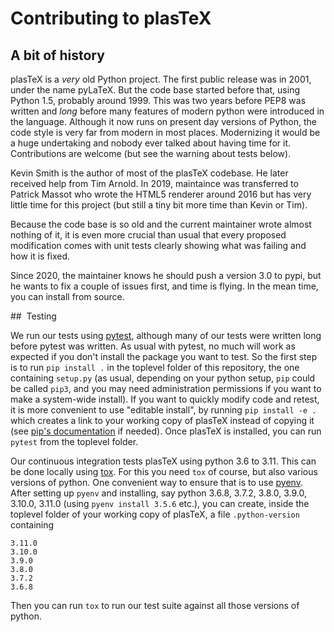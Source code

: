 # Contributing to plasTeX

## A bit of history

plasTeX is a *very* old Python project. The first public release was in 2001,
under the name pyLaTeX. But the code base started before that, using Python
1.5, probably around 1999. This was two years before PEP8 was written and
*long* before many features of modern python were introduced in the language. 
Although it now runs on present day versions of Python, the code style is very
far from modern in most places. Modernizing it would be a huge undertaking and
nobody ever talked about having time for it. Contributions are welcome (but see
the warning about tests below).

Kevin Smith is the author of most of the plasTeX codebase. He later received
help from Tim Arnold. In 2019, maintaince was transferred to Patrick Massot who
wrote the HTML5 renderer around 2016 but has very little time for this project
(but still a tiny bit more time than Kevin or Tim).

Because the code base is so old and the current maintainer wrote almost nothing
of it, it is even more crucial than usual that every proposed modification comes with
unit tests clearly showing what was failing and how it is fixed.

Since 2020, the maintainer knows he should push a version 3.0 to pypi, but he
wants to fix a couple of issues first, and time is flying. In the mean time, you can install 
from source.

##  Testing

We run our tests using [pytest](https://docs.pytest.org/en/latest/),
although many of our tests were written long before pytest was written. 
As usual with pytest, no much will work as expected if you don't install
the package you want to test. So the first step is to run 
`pip install .` in the toplevel folder of this repository, the one
containing `setup.py` (as usual, depending on your python setup, `pip`
could be called `pip3`, and you may need administration permissions if
you want to make a system-wide install). 
If you want to quickly modify code and retest, it is more convenient to
use "editable install", by running `pip install -e .` which creates a
link to your working copy of plasTeX instead of copying it (see 
[pip's documentation](https://pip.pypa.io/en/stable/reference/pip_install/#editable-installs)
if needed).
Once plasTeX is installed, you can run `pytest` from the toplevel
folder.

Our continuous integration tests plasTeX using python 3.6 to 3.11. 
This can be done locally using
[tox](https://tox.readthedocs.io/en/latest/). For this you need `tox`
of course, but also various versions of python. One convenient way
to ensure that is to use [pyenv](https://github.com/pyenv/pyenv).
After setting up `pyenv` and installing, say python 3.6.8,
3.7.2, 3.8.0, 3.9.0, 3.10.0, 3.11.0 (using `pyenv install 3.5.6` etc.), you can
create, inside the toplevel folder of your working copy of plasTeX, a file
`.python-version` containing
```
3.11.0
3.10.0
3.9.0
3.8.0
3.7.2
3.6.8
```
Then you can run `tox` to run our test suite against all those versions
of python.
